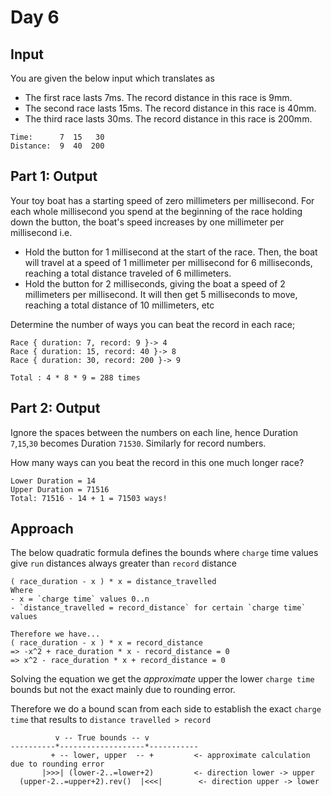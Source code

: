# Day 6

## Input
You are given the below input which translates as
* The first race lasts 7ms. The record distance in this race is 9mm.
* The second race lasts 15ms. The record distance in this race is 40mm.
* The third race lasts 30ms. The record distance in this race is 200mm.
```
Time:      7  15   30
Distance:  9  40  200
```
## Part 1: Output
Your toy boat has a starting speed of zero millimeters per millisecond. For each whole millisecond you spend at the beginning of the race holding down the button, the boat's speed increases by one millimeter per millisecond i.e.
* Hold the button for 1 millisecond at the start of the race. Then, the boat will travel at a speed of 1 millimeter per millisecond for 6 milliseconds, reaching a total distance traveled of 6 millimeters.
* Hold the button for 2 milliseconds, giving the boat a speed of 2 millimeters per millisecond. It will then get 5 milliseconds to move, reaching a total distance of 10 millimeters, etc


Determine the number of ways you can beat the record in each race;
```
Race { duration: 7, record: 9 }-> 4
Race { duration: 15, record: 40 }-> 8
Race { duration: 30, record: 200 }-> 9

Total : 4 * 8 * 9 = 288 times
```
## Part 2: Output
Ignore the spaces between the numbers on each line, hence Duration `7`,`15`,`30` becomes Duration `71530`. Similarly for record numbers.

How many ways can you beat the record in this one much longer race?
```
Lower Duration = 14
Upper Duration = 71516
Total: 71516 - 14 + 1 = 71503 ways!
```
## Approach
The below quadratic formula defines the bounds where `charge` time values give `run` distances always greater than `record` distance
```
( race_duration - x ) * x = distance_travelled
Where
- x = `charge time` values 0..n
- `distance_travelled = record_distance` for certain `charge time` values
 
Therefore we have... 
( race_duration - x ) * x = record_distance
=> -x^2 + race_duration * x - record_distance = 0
=> x^2 - race_duration * x + record_distance = 0
```
Solving the equation we get the *approximate* upper the lower `charge time` bounds but not the exact mainly due to rounding error.

Therefore we do a bound scan from each side to establish the exact `charge time` that results to `distance travelled > record`
```
          v -- True bounds -- v
----------*-------------------*-----------
         + -- lower, upper  -- +         <- approximate calculation due to rounding error 
       |>>>| (lower-2..=lower+2)         <- direction lower -> upper
  (upper-2..=upper+2).rev()  |<<<|        <- direction upper -> lower
```

